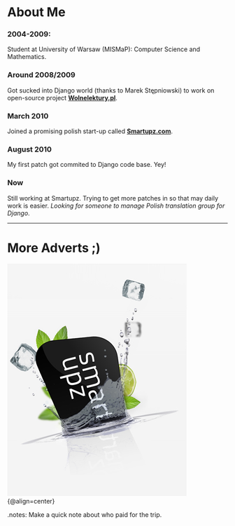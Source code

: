 # About Me

### 2004-2009:

Student at University of Warsaw (MISMaP): Computer Science and Mathematics.

### Around 2008/2009

Got sucked into Django world (thanks to Marek Stępniowski) to work on
open-source project [**Wolnelektury.pl**](http://www.wolnelektury.pl/).

### March 2010

Joined a promising polish start-up called [**Smartupz.com**](http://www.smartupz.com/).

### August 2010 

My first patch got commited to Django code base. Yey! 

### Now

Still working at Smartupz. Trying to get more patches in so that may 
daily work is easier. *Looking for someone to manage Polish 
translation group for Django*.


----

# More Adverts ;)

![Smartupz Logo](../images/show_home_bg.jpg) {@align=center}

.notes: Make a quick note about who paid for the trip.

